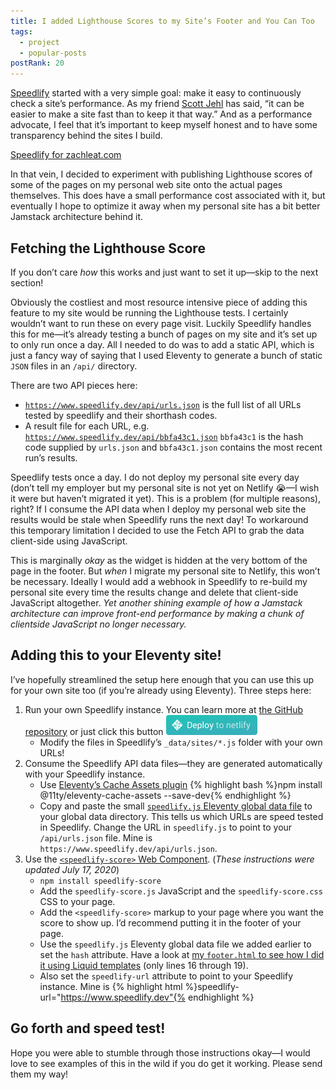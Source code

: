 ```yaml
---
title: I added Lighthouse Scores to my Site’s Footer and You Can Too
tags:
  - project
  - popular-posts
postRank: 20
---
```

[Speedlify](/web/speedlify/) started with a very simple goal: make it easy to continuously check a site’s performance. As my friend [Scott Jehl](https://scottjehl.com/) has said, “it can be easier to make a site fast than to keep it that way.” And as a performance advocate, I feel that it’s important to keep myself honest and to have some transparency behind the sites I build.

<div class="primarylink"><a href="https://www.speedlify.dev/zachleat.com/">Speedlify for zachleat.com</a></div>

In that vein, I decided to experiment with publishing Lighthouse scores of some of the pages on my personal web site onto the actual pages themselves. This does have a small performance cost associated with it, but eventually I hope to optimize it away when my personal site has a bit better Jamstack architecture behind it.

## Fetching the Lighthouse Score

If you don’t care _how_ this works and just want to set it up—skip to the next section!

Obviously the costliest and most resource intensive piece of adding this feature to my site would be running the Lighthouse tests. I certainly wouldn’t want to run these on every page visit. Luckily Speedlify handles this for me—it’s already testing a bunch of pages on my site and it’s set up to only run once a day. All I needed to do was to add a static API, which is just a fancy way of saying that I used Eleventy to generate a bunch of static `JSON` files in an `/api/` directory.

There are two API pieces here:

* [`https://www.speedlify.dev/api/urls.json`](https://www.speedlify.dev/api/urls.json) is the full list of all URLs tested by speedlify and their shorthash codes.
* A result file for each URL, e.g. [`https://www.speedlify.dev/api/bbfa43c1.json`](https://www.speedlify.dev/api/bbfa43c1.json) `bbfa43c1` is the hash code supplied by `urls.json` and `bbfa43c1.json` contains the most recent run’s results.

Speedlify tests once a day. I do not deploy my personal site every day (don’t tell my employer but my personal site is not yet on Netlify 😭—I wish it were but haven’t migrated it yet). This is a problem (for multiple reasons), right? If I consume the API data when I deploy my personal web site the results would be stale when Speedlify runs the next day! To workaround this temporary limitation I decided to use the Fetch API to grab the data client-side using JavaScript.

This is marginally _okay_ as the widget is hidden at the very bottom of the page in the footer. But _when_ I migrate my personal site to Netlify, this won’t be necessary. Ideally I would add a webhook in Speedlify to re-build my personal site every time the results change and delete that client-side JavaScript altogether. _Yet another shining example of how a Jamstack architecture can improve front-end performance by making a chunk of clientside JavaScript no longer necessary._

## Adding this to your Eleventy site!

I’ve hopefully streamlined the setup here enough that you can use this up for your own site too (if you’re already using Eleventy). Three steps here:

1. Run your own Speedlify instance. You can learn more at [the GitHub repository](https://github.com/zachleat/speedlify/) or just click this button <a href="https://app.netlify.com/start/deploy?repository=https://github.com/zachleat/speedlify"><img src="/img/deploy-to-netlify.svg" width="146" height="32"></a>
	* Modify the files in Speedlify’s `_data/sites/*.js` folder with your own URLs!
2. Consume the Speedlify API data files—they are generated automatically with your Speedlify instance.
	* Use [Eleventy’s Cache Assets plugin](https://github.com/11ty/eleventy-cache-assets) {% highlight bash %}npm install @11ty/eleventy-cache-assets --save-dev{% endhighlight %}
	* Copy and paste the small [`speedlify.js` Eleventy global data file](https://github.com/zachleat/zachleat.com/blob/e6c9cc7eb3e05ba06d34c909bbf36eb9dea84273/_data/speedlify.js) to your global data directory. This tells us which URLs are speed tested in Speedlify. Change the URL in `speedlify.js` to point to your `/api/urls.json` file. Mine is `https://www.speedlify.dev/api/urls.json`.
3. Use the [`<speedlify-score>` Web Component](https://github.com/zachleat/speedlify-score/). (_These instructions were updated July 17, 2020_)
	* `npm install speedlify-score`
	* Add the `speedlify-score.js` JavaScript and the `speedlify-score.css` CSS to your page.
	* Add the `<speedlify-score>` markup to your page where you want the score to show up. I’d recommend putting it in the footer of your page.
	* Use the `speedlify.js` Eleventy global data file we added earlier to set the `hash` attribute. Have a look at [my `footer.html` to see how I did it using Liquid templates](https://github.com/zachleat/zachleat.com/blob/cb3ea00450be79d2b9233bac9fcbcf945ea72397/_includes/footer.html#L16-L21) (only lines 16 through 19).
	* Also set the `speedlify-url` attribute to point to your Speedlify instance. Mine is {% highlight html %}speedlify-url="https://www.speedlify.dev"{% endhighlight %}

## Go forth and speed test!

Hope you were able to stumble through those instructions okay—I would love to see examples of this in the wild if you do get it working. Please send them my way!

